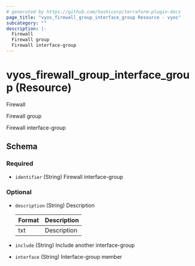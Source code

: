 ```yaml
---
# generated by https://github.com/hashicorp/terraform-plugin-docs
page_title: "vyos_firewall_group_interface_group Resource - vyos"
subcategory: ""
description: |-
  Firewall
  Firewall group
  Firewall interface-group
---
```


# vyos_firewall_group_interface_group (Resource)

Firewall

Firewall group

Firewall interface-group



<!-- schema generated by tfplugindocs -->
## Schema

### Required

- `identifier` (String) Firewall interface-group

### Optional

- `description` (String) Description

    |  Format  |  Description  |
    |----------|---------------|
    |  txt  |  Description  |
- `include` (String) Include another interface-group
- `interface` (String) Interface-group member
